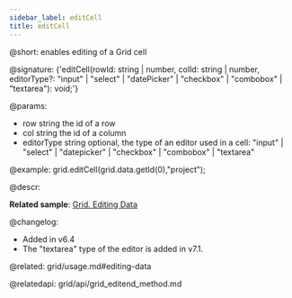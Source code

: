 ```yaml
---
sidebar_label: editCell
title: editCell
---          
```


@short: enables editing of a Grid cell

@signature: {'editCell(rowId: string | number, colId: string | number, editorType?: "input" | "select" | "datePicker" | "checkbox" | "combobox" | "textarea"): void;'}

@params:
- row 		string				the id of a row
- col 		string 				the id of a column
- editorType    string          optional, the type of an editor used in a cell: "input" | "select" | "datepicker" | "checkbox" | "combobox" | "textarea"

@example:
grid.editCell(grid.data.getId(0),"project");

@descr:

**Related sample**: [Grid. Editing Data](https://snippet.dhtmlx.com/pqbax5vs)

@changelog:

- Added in v6.4
- The "textarea" type of the editor is added in v7.1.

@related: grid/usage.md#editing-data

@relatedapi: grid/api/grid_editend_method.md